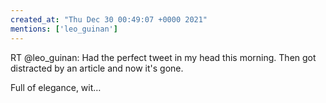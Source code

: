 ```yaml
---
created_at: "Thu Dec 30 00:49:07 +0000 2021"
mentions: ['leo_guinan']
---
```


RT @leo_guinan: Had the perfect tweet in my head this morning. Then got distracted by an article and now it's gone. 

Full of elegance, wit…